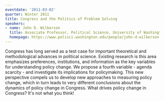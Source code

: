 ```yaml
---
eventdate: '2011-03-02'
quarter: Winter 2011
title: Congress and the Politics of Problem Solving
speakers:
- name: John D. Wilkerson
  title: Associate Professor, Political Science, University of Washington
  homepage: https://www.polisci.washington.edu/people/john-d-wilkerson
---
```

Congress has long served as a test case for important theoretical and methodological advances in political science. Existing research is this area emphasizes preferences, institutions, and information as the key variables for understanding policy change. We propose a fourth variable - agenda scarcity - and investigate its implications for policymaking. This new perspective compels us to develop new approaches to measuring policy change, which in turn leads to very different conclusions about the dynamics of policy change in Congress. What drives policy change in Congress? It's not what you think!
